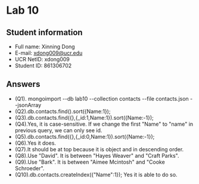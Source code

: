 # Lab 10

## Student information
* Full name: Xinning Dong
* E-mail: xdong009@ucr.edu
* UCR NetID: xdong009
* Student ID: 861306702

## Answers

* (Q1). mongoimport --db lab10 --collection contacts --file contacts.json --jsonArray<br />
* (Q2).db.contacts.find().sort({Name:1});<br />
* (Q3).db.contacts.find({},{_id:1,Name:1}).sort({Name:-1});<br />
* (Q4).Yes, it is case-sensitive. If we change the first "Name" to "name" in previous query, we can only see id.<br />
* (Q5).db.contacts.find({},{_id:0,Name:1}).sort({Name:-1});<br />
* (Q6).Yes it does.<br />
* (Q7).It should be at top because it is object and in descending order.<br />
* (Q8).Use "David". It is between "Hayes Weaver" and "Craft Parks".<br />
* (Q9).Use "Bark". It is between "Aimee Mcintosh" and "Cooke Schroeder".<br />
* (Q10).db.contacts.createIndex({"Name":1}); Yes it is able to do so.<br />


